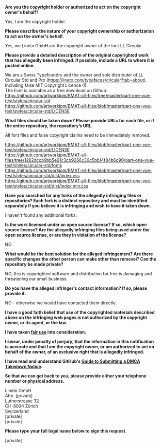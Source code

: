 **Are you the copyright holder or authorized to act on the copyright owner's behalf?**

Yes, I am the copyright holder.

**Please describe the nature of your copyright ownership or authorization to act on the owner's behalf.**

Yes, we Lineto GmbH are the copyright owner of the font LL Circular

**Please provide a detailed description of the original copyrighted work that has allegedly been infringed. If possible, include a URL to where it is posted online.**

We are a Swiss Typefoundry and the owner and sole distributer of LL Circular Std and Pro (https://lineto.com/typefaces/circular?tab=about). Including false MIT Copyright Licence (!)  
The Font is available as a free download on Github:  
https://github.com/artworkjpm/BMAT-all-files/tree/master/part-one-vue-test/styles/circular-std  
https://github.com/artworkjpm/BMAT-all-files/blob/master/part-one-vue-test/styles/circular-std/LICENSE

**What files should be taken down? Please provide URLs for each file, or if the entire repository, the repository’s URL.**

All font files and false copyright claims need to be immediately removed.

https://github.com/artworkjpm/BMAT-all-files/blob/master/part-one-vue-test/styles/circular-std/LICENSE  
https://github.com/artworkjpm/BMAT-all-files/tree/1262dccb9bb5e91c3cb9266c30c5bb14f84b6c90/part-one-vue-test/styles/circular-std/fonts  
https://github.com/artworkjpm/BMAT-all-files/blob/master/part-one-vue-test/styles/circular-std/dist/index.css  
https://github.com/artworkjpm/BMAT-all-files/blob/master/part-one-vue-test/styles/circular-std/dist/index.min.css  

**Have you searched for any forks of the allegedly infringing files or repositories? Each fork is a distinct repository and must be identified separately if you believe it is infringing and wish to have it taken down.**

I haven't found any additional forks.

**Is the work licensed under an open source license? If so, which open source license? Are the allegedly infringing files being used under the open source license, or are they in violation of the license?**

NO

**What would be the best solution for the alleged infringement? Are there specific changes the other person can make other than removal? Can the repository be made private?**

NO, this is copyrighted software and distribution for free is damaging and threatening our small business.

**Do you have the alleged infringer’s contact information? If so, please provide it.**

NO - otherwise we would have contacted them directly.

**I have a good faith belief that use of the copyrighted materials described above on the infringing web pages is not authorized by the copyright owner, or its agent, or the law.**

**I have taken <a href="https://www.lumendatabase.org/topics/22">fair use</a> into consideration.**

**I swear, under penalty of perjury, that the information in this notification is accurate and that I am the copyright owner, or am authorized to act on behalf of the owner, of an exclusive right that is allegedly infringed.**

**I have read and understand GitHub's <a href="https://help.github.com/articles/guide-to-submitting-a-dmca-takedown-notice/">Guide to Submitting a DMCA Takedown Notice</a>.**

**So that we can get back to you, please provide either your telephone number or physical address.**

Lineto GmbH  
Attn. [private]  
Lutherstrasse 32  
CH-8004 Zürich  
Switzerland  
[private]  
[private]

**Please type your full legal name below to sign this request.**

[private]
